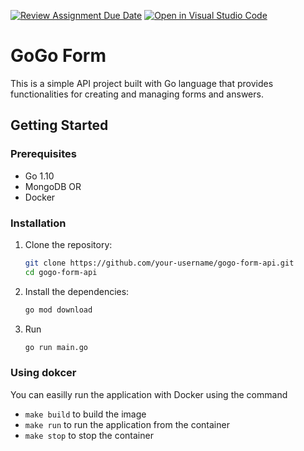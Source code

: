[![Review Assignment Due Date](https://classroom.github.com/assets/deadline-readme-button-24ddc0f5d75046c5622901739e7c5dd533143b0c8e959d652212380cedb1ea36.svg)](https://classroom.github.com/a/h2qMnoBZ)
[![Open in Visual Studio Code](https://classroom.github.com/assets/open-in-vscode-718a45dd9cf7e7f842a935f5ebbe5719a5e09af4491e668f4dbf3b35d5cca122.svg)](https://classroom.github.com/online_ide?assignment_repo_id=11438886&assignment_repo_type=AssignmentRepo)

# GoGo Form

This is a simple API project built with Go language that provides functionalities for creating and managing forms and answers.

## Getting Started

### Prerequisites
* Go 1.10
* MongoDB
OR
* Docker

### Installation

1. Clone the repository:
   ```bash
   git clone https://github.com/your-username/gogo-form-api.git
   cd gogo-form-api
   ```
2. Install the dependencies:
    ```bash
    go mod download
    ```
3. Run
    ```bash
    go run main.go
    ```
### Using dokcer
You can easilly run the application with Docker using the command
* `make build` to build the image
* `make run` to run the application from the container
* `make stop` to stop the container